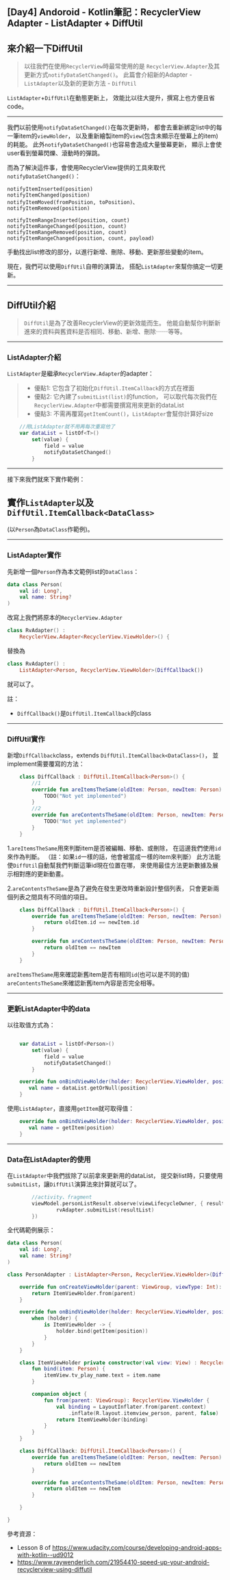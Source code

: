 ## [Day4] Andoroid - Kotlin筆記：RecyclerView Adapter - ListAdapter + DiffUtil

來介紹一下DiffUtil
---

> 以往我們在使用`RecyclerView`時最常使用的是
> `RecyclerView.Adapter`及其更新方式`notifyDataSetChanged()`。
> 此篇會介紹新的Adapter - `ListAdapter`以及新的更新方法 - `DiffUtil`

`ListAdapter`+`DiffUtil`在動態更新上，
效能比以往大提升，撰寫上也方便且省code。

---

我們以前使用`notifyDataSetChanged()`在每次更新時，
都會去重新綁定list中的每一筆item的`viewHolder`，
以及重新繪製item的`view`(包含未顯示在螢幕上的item)的耗能。
此外`notifyDataSetChanged()`也容易會造成大量螢幕更新，
顯示上會使user看到螢幕閃爍、滾動時的彈跳。

而為了解決這件事，會使用RecyclerView提供的工具來取代`notifyDataSetChanged()`：
```
notifyItemInserted(position)
notifyItemChanged(position)
notifyItemMoved(fromPosition, toPosition)、
notifyItemRemoved(position)

notifyItemRangeInserted(position, count)
notifyItemRangeChanged(position, count)
notifyItemRangeRemoved(position, count)
notifyItemRangeChanged(position, count, payload)
```
手動找出list修改的部分，以進行新增、刪除、移動、更新那些變動的item。

現在，我們可以使用`DiffUtil`自帶的演算法，
搭配`ListAdapter`來幫你搞定一切更新。

---

## DiffUtil介紹

> `DiffUtil`是為了改善RecyclerView的更新效能而生。
> 他能自動幫你判斷新進來的資料與舊資料是否相同、移動、新增、刪除⋯⋯等等。

--- 

### ListAdapter介紹

`ListAdapter`是繼承`RecyclerView.Adapter`的adapter：
> - 優點1: 它包含了初始化`DiffUtil.ItemCallback`的方式在裡面
> - 優點2: 它內建了`submitList(list)`的function，
可以取代每次我們在`RecyclerView.Adapter`中都需要撰寫用來更新的dataList
> - 優點3: 不需再覆寫`getItemCount()`，`ListAdapter`會幫你計算好size

```kotlin
    //用ListAdapter就不用再每次重寫他了
    var dataList = listOf<T>()
        set(value) {
            field = value
            notifyDataSetChanged()
        }
```

---

接下來我們就來下實作範例：

## 實作`ListAdapter`以及`DiffUtil.ItemCallback<DataClass>`
(以`Person`為`DataClass`作範例)。


---

### ListAdapter實作


先新增一個`Person`作為本文範例list的`DataClass`：

```kotlin
data class Person(
    val id: Long?,
    val name: String?
)
```

改寫上我們將原本的`RecyclerView.Adapter`
```kotlin
class RvAdapter() :
    RecyclerView.Adapter<RecyclerView.ViewHolder>() {

```
替換為
```kotlin
class RvAdapter() : 
    ListAdapter<Person, RecyclerView.ViewHolder>(DiffCallback())

```
就可以了。

註：
- `DiffCallback()`是`DiffUtil.ItemCallback`的class

---

### DiffUtil實作

新增`DiffCallback`class，extends `DiffUtil.ItemCallback<DataClass>()`，
並implement需要覆寫的方法：

```kotlin
    class DiffCallback : DiffUtil.ItemCallback<Person>() {
        //1
        override fun areItemsTheSame(oldItem: Person, newItem: Person): Boolean {
            TODO("Not yet implemented")
        }
        //2
        override fun areContentsTheSame(oldItem: Person, newItem: Person): Boolean {
            TODO("Not yet implemented")
        }
    }
```

1.`areItemsTheSame`用來判斷item是否被編輯、移動、或刪除，
在這邊我們使用`id`來作為判斷。
（註：如果`id`一樣的話，他會被當成一樣的item來判斷）
此方法能使`DiffUtil`自動幫我們判斷這筆id現在位置在哪，
來使用最佳方法更新數據及展示相對應的更新動畫。

2.`areContentsTheSame`是為了避免在發生更改時重新設計整個列表，
只會更新兩個列表之間具有不同值的項目。


```kotlin
    class DiffCallback : DiffUtil.ItemCallback<Person>() {
        override fun areItemsTheSame(oldItem: Person, newItem: Person): Boolean {
            return oldItem.id == newItem.id
        }

        override fun areContentsTheSame(oldItem: Person, newItem: Person): Boolean {
            return oldItem == newItem
        }
    }

```

`areItemsTheSame`用來確認新舊item是否有相同`id`(也可以是不同的值)
`areContentsTheSame`來確認新舊item內容是否完全相等。

---

### 更新ListAdapter中的data


以往取值方式為：
```kotlin

    var dataList = listOf<Person>()
        set(value) {
            field = value
            notifyDataSetChanged()
        }

    override fun onBindViewHolder(holder: RecyclerView.ViewHolder, position: Int) {
       val name = dataList.getOrNull(position)
    }
```

使用`ListAdapter`，直接用`getItem`就可取得值：
```kotlin
    override fun onBindViewHolder(holder: RecyclerView.ViewHolder, position: Int) {
       val name = getItem(position)
    }
```

---

### Data在ListAdapter的使用

在`ListAdapter`中我們拔除了以前拿來更新用的dataList，
提交新list時，只要使用`submitList`，讓`DiffUtil`演算法來計算就可以了。


```kotlin
        //activity、fragment
        viewModel.personListResult.observe(viewLifecycleOwner, { resultList ->
                rvAdapter.submitList(resultList)
        })

```


全代碼範例展示：
```kotlin
data class Person(
    val id: Long?,
    val name: String?
)

class PersonAdapter : ListAdapter<Person, RecyclerView.ViewHolder>(DiffCallback()) {

    override fun onCreateViewHolder(parent: ViewGroup, viewType: Int): RecyclerView.ViewHolder {
        return ItemViewHolder.from(parent)
    }

    override fun onBindViewHolder(holder: RecyclerView.ViewHolder, position: Int) {
        when (holder) {
            is ItemViewHolder -> {
                holder.bind(getItem(position))
            }
        }
    }

    class ItemViewHolder private constructor(val view: View) : RecyclerView.ViewHolder(view) {
        fun bind(item: Person) {
            itemView.tv_play_name.text = item.name
        }

        companion object {
            fun from(parent: ViewGroup): RecyclerView.ViewHolder {
                val binding = LayoutInflater.from(parent.context)
                    .inflate(R.layout.itemview_person, parent, false)
                return ItemViewHolder(binding)
            }
        }
    }

    class DiffCallback: DiffUtil.ItemCallback<Person>() {
        override fun areItemsTheSame(oldItem: Person, newItem: Person): Boolean {
            return oldItem == newItem
        }

        override fun areContentsTheSame(oldItem: Person, newItem: Person): Boolean {
            return oldItem == newItem
        }

    }

}

```

參考資源：
- Lesson 8 of https://www.udacity.com/course/developing-android-apps-with-kotlin--ud9012
- https://www.raywenderlich.com/21954410-speed-up-your-android-recyclerview-using-diffutil